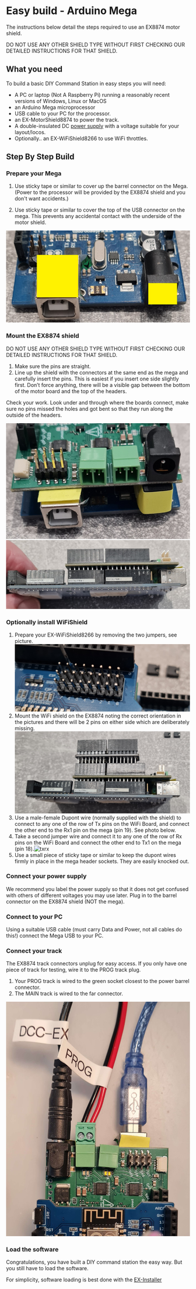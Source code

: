 # Easy build - Arduino Mega

The instructions below detail the steps required to use an EX8874 motor shield.

DO NOT USE ANY OTHER SHIELD TYPE WITHOUT FIRST CHECKING OUR DETAILED INSTRUCTIONS FOR THAT SHIELD.

## What you need

To build a basic DIY Command Station in easy steps you will need:

- A PC or laptop (Not A Raspberry Pi) running a reasonably recent versions of Windows, Linux or MacOS
- an Arduino Mega microprocessor
- USB cable to your PC for the processor.
- an EX-MotorShield8874 to power the track.
- A double-insulated DC [power supply](/diy/10-power.md) with a voltage suitable for your layout/locos.
- Optionally.. an EX-WiFiShield8266 to use WiFi throttles.

## Step By Step Build

### Prepare your Mega

1. Use sticky tape or similar to cover up the barrel connector on the Mega. (Power to the processor will be provided by the EX8874 shield and you don't want accidents.)

2. Use sticky tape or similar to cover the top of the USB connector on the mega. This prevents any accidental contact with the underside of the motor shield.  

![connectors](/_static/images/mega/mega1.png)

### Mount the EX8874 shield

DO NOT USE ANY OTHER SHIELD TYPE WITHOUT FIRST CHECKING OUR DETAILED INSTRUCTIONS FOR THAT SHIELD.

1. Make sure the pins are straight.
2. Line up the shield with the connectors at the same end as the mega and carefully insert the pins. This is easiest if you insert one side slightly first. Don’t force anything, there will be a visible gap  between the bottom of the motor board and the top of the headers.

Check your work. Look under and through where the boards connect, make sure no pins missed the holes and got bent so that they run along the outside of the headers.

![Mounted EX8874](/_static/images/mega/mega2.png)
![Mounted EX8874](/_static/images/mega/mega3.png)

### Optionally install WiFiShield

1. Prepare your EX-WiFiShield8266 by removing the two jumpers, see picture. ![Wifi Jumpers](/_static/images/mega/mega4.png)
2. Mount the WiFi shield on the EX8874 noting the correct orientation in the pictures and there will be 2 pins on either side which are deliberately missing.![Wifi shield](/_static/images/mega/mega5.png)
3. Use a male-female Dupont wire (normally supplied with the shield) to connect to any one of the row of Tx pins on the WiFi Board, and connect the other end to the Rx1 pin on the mega (pin 19). See photo below.
4. Take a second jumper wire and connect it to any one of the row of Rx pins on the WiFi Board and connect the other end to Tx1 on the mega (pin 18).![txrx](/_static/images/mega/mega6.png)
5. Use a small piece of sticky tape or similar to keep the dupont wires firmly in place in the mega header sockets. They are easily knocked out.  

### Connect your power supply

We recommend you label the power supply so that it does not get confused with others of different voltages you may use later. Plug in to the barrel connector on the EX8874 shield (NOT the mega).

### Connect to your PC

Using a suitable USB cable (must carry Data and Power, not all cables do this!) connect the Mega USB to your PC.

### Connect your track

The EX8874 track connectors unplug for easy access.
    If you only have one piece of track for testing, wire it to the PROG track plug.

 1. Your PROG track is wired to the green socket closest to the power barrel connector.
 2. The MAIN track is wired to the far connector.

![cONNECTIONS](/_static/images/mega/mega7.png)

### Load the software

Congratulations, you have built a DIY command station the easy way. But you still have to load the software.

For simplicity, software loading is best done with the [EX-Installer](80-installer.md)
